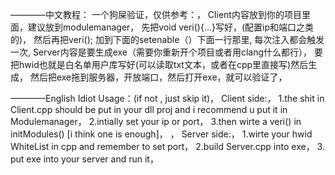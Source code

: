 ————中文教程：
一个狗屎验证，仅供参考：，
Client内容放到你的项目里面，建议放到modulemanager，
先把void veri(){...}写好，(配置ip和端口之类的)，
然后再把veri(); 加到下面的setenable（）下面一行那里,
每次注入都会触发一次,
Server内容是要生成exe（需要你重新开个项目或者用clang什么都行），
要把hwid也就是白名单用户库写好(可以读取txt文本，或者在cpp里直接写)然后生成，
然后把exe拖到服务器，开放端口，然后打开exe，就可以验证了，


————English  Idiot Usage：(if not , just skip it)，
Client side:，
1.the shit in Client.cpp should be put in your dll proj and i recommend u put it in Modulemanager，
2.intially set your ip or port，
3.then wirte a veri() in initModules() [i think one is enough]，
，
Server side:，
1.wirte your hwid WhiteList in cpp and remember to set port，
2.build Server.cpp into exe，
3. put exe into your server and run it，
